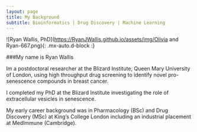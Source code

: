 ```yaml
---
layout: page
title: My Background
subtitle: Bioinformatics | Drug Discovery | Machine Learning
---
```

![Ryan Wallis, PhD](https://RyanJWallis.github.io/assets/img/Olivia and Ryan-667.png){: .mx-auto.d-block :}

###My name is Ryan Wallis

Im a postdoctoral researcher at the Blizard Institute, Queen Mary University of London, using high throughput drug screening to identify novel pro-senescence compounds in breast cancer.

I completed my PhD at the Blizard Institute investigating the role of extracellular vesicles in senescence.

My early career background was in Pharmacology (BSc) and Drug Discovery (MSc) at King’s College London including an industrial placement at MedImmune (Cambridge).
